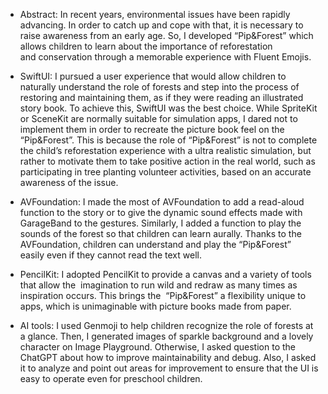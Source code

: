 - Abstract: In recent years, environmental issues have been rapidly advancing. In order to catch up and cope with that, it is necessary to raise awareness from an early age. So, I developed “Pip&Forest” which allows children to learn about the importance of reforestation and conservation through a memorable experience with Fluent Emojis.

- SwiftUI: I pursued a user experience that would allow children to naturally understand the role of forests and step into the process of restoring and maintaining them, as if they were reading an illustrated story book. To achieve this, SwiftUI was the best choice. While SpriteKit or SceneKit are normally suitable for simulation apps, I dared not to implement them in order to recreate the picture book feel on the “Pip&Forest”. This is because the role of “Pip&Forest” is not to complete the child’s reforestation experience with a ultra realistic simulation, but rather to motivate them to take positive action in the real world, such as participating in tree planting volunteer activities, based on an accurate awareness of the issue.

- AVFoundation: I made the most of AVFoundation to add a read-aloud function to the story or to give the dynamic sound effects made with GarageBand to the gestures. Similarly, I added a function to play the sounds of the forest so that children can learn aurally. Thanks to the AVFoundation, children can understand and play the “Pip&Forest” easily even if they cannot read the text well.

- PencilKit: I adopted PencilKit to provide a canvas and a variety of tools that allow the  imagination to run wild and redraw as many times as inspiration occurs. This brings the  “Pip&Forest” a flexibility unique to apps, which is unimaginable with picture books made from paper. 

- AI tools: I used Genmoji to help children recognize the role of forests at a glance. Then, I generated images of sparkle background and a lovely character on Image Playground. Otherwise, I asked question to the ChatGPT about how to improve maintainability and debug. Also, I asked it to analyze and point out areas for improvement to ensure that the UI is easy to operate even for preschool children. 
